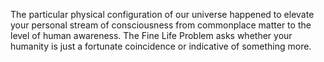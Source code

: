 The particular physical configuration of our universe happened to elevate your personal stream of consciousness from commonplace matter to the level of human awareness. The Fine Life Problem asks whether your humanity is just a fortunate coincidence or indicative of something more.
